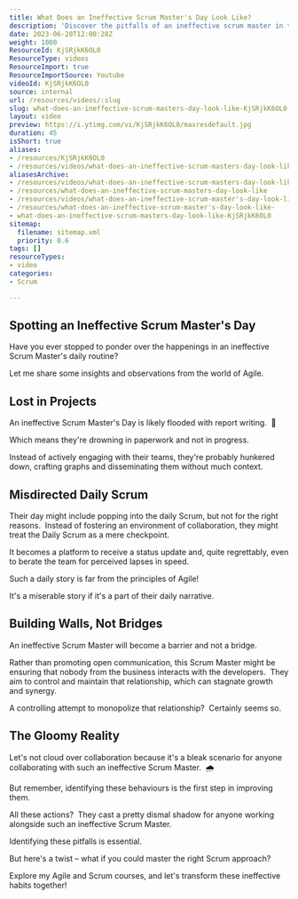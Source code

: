 ```yaml
---
title: What Does an Ineffective Scrum Master's Day Look Like?
description: 'Discover the pitfalls of an ineffective scrum master in this insightful short video by Martin Hinshelwood. Learn what to avoid for agile success! #scrum #agile'
date: 2023-06-20T12:00:28Z
weight: 1000
ResourceId: KjSRjkK6OL0
ResourceType: videos
ResourceImport: true
ResourceImportSource: Youtube
videoId: KjSRjkK6OL0
source: internal
url: /resources/videos/:slug
slug: what-does-an-ineffective-scrum-masters-day-look-like-KjSRjkK6OL0
layout: video
preview: https://i.ytimg.com/vi/KjSRjkK6OL0/maxresdefault.jpg
duration: 45
isShort: true
aliases:
- /resources/KjSRjkK6OL0
- /resources/videos/what-does-an-ineffective-scrum-masters-day-look-like-KjSRjkK6OL0
aliasesArchive:
- /resources/videos/what-does-an-ineffective-scrum-masters-day-look-like
- /resources/what-does-an-ineffective-scrum-masters-day-look-like
- /resources/videos/what-does-an-ineffective-scrum-master's-day-look-like-
- /resources/what-does-an-ineffective-scrum-master's-day-look-like-
- what-does-an-ineffective-scrum-masters-day-look-like-KjSRjkK6OL0
sitemap:
  filename: sitemap.xml
  priority: 0.6
tags: []
resourceTypes:
- video
categories:
- Scrum

---
```

## Spotting an Ineffective Scrum Master's Day

Have you ever stopped to ponder over the happenings in an ineffective Scrum Master's daily routine?

Let me share some insights and observations from the world of Agile.

## Lost in Projects

An ineffective Scrum Master's Day is likely flooded with report writing.  🚫

Which means they're drowning in paperwork and not in progress.

Instead of actively engaging with their teams, they're probably hunkered down, crafting graphs and disseminating them without much context.

## Misdirected Daily Scrum

Their day might include popping into the daily Scrum, but not for the right reasons.  Instead of fostering an environment of collaboration, they might treat the Daily Scrum as a mere checkpoint.

It becomes a platform to receive a status update and, quite regrettably, even to berate the team for perceived lapses in speed.

Such a daily story is far from the principles of Agile!

It's a miserable story if it's a part of their daily narrative.

## Building Walls, Not Bridges

An ineffective Scrum Master will become a barrier and not a bridge.

Rather than promoting open communication, this Scrum Master might be ensuring that nobody from the business interacts with the developers.  They aim to control and maintain that relationship, which can stagnate growth and synergy.

A controlling attempt to monopolize that relationship?  Certainly seems so.

## The Gloomy Reality

Let's not cloud over collaboration because it's a bleak scenario for anyone collaborating with such an ineffective Scrum Master.  🌧️

But remember, identifying these behaviours is the first step in improving them. 

All these actions?  They cast a pretty dismal shadow for anyone working alongside such an ineffective Scrum Master.

Identifying these pitfalls is essential.

But here's a twist – what if you could master the right Scrum approach?

Explore my Agile and Scrum courses, and let's transform these ineffective habits together!
